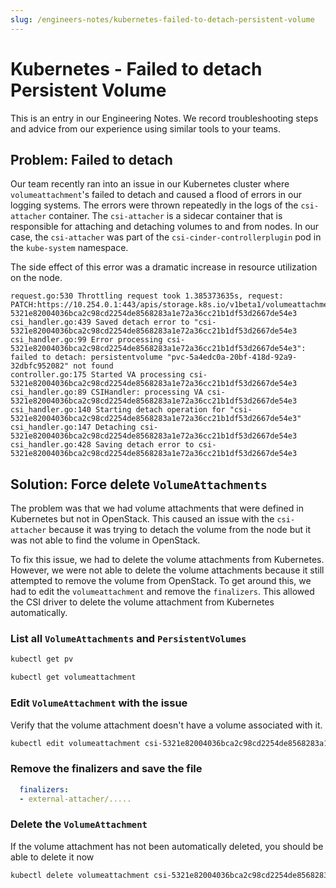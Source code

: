```yaml
---
slug: /engineers-notes/kubernetes-failed-to-detach-persistent-volume
---
```


# Kubernetes - Failed to detach Persistent Volume

This is an entry in our Engineering Notes. We record troubleshooting steps
and advice from our experience using similar tools to your teams.

## Problem: Failed to detach

Our team recently ran into an issue in our Kubernetes cluster where
`volumeattachment`'s failed to detach and caused a flood of errors in our
logging systems. The errors were thrown repeatedly in the logs of the `csi-attacher`
container. The `csi-attacher` is a sidecar container that is responsible
for attaching and detaching volumes to and from nodes. In our case,
the `csi-attacher` was part of the `csi-cinder-controllerplugin` pod in
the `kube-system` namespace.

The side effect of this error was a dramatic increase in resource utilization
on the node.

```text
request.go:530 Throttling request took 1.385373635s, request: PATCH:https://10.254.0.1:443/apis/storage.k8s.io/v1beta1/volumeattachments/csi-5321e82004036bca2c98cd2254de8568283a1e72a36cc21b1df53d2667de54e3
csi_handler.go:439 Saved detach error to "csi-5321e82004036bca2c98cd2254de8568283a1e72a36cc21b1df53d2667de54e3
csi_handler.go:99 Error processing csi-5321e82004036bca2c98cd2254de8568283a1e72a36cc21b1df53d2667de54e3": failed to detach: persistentvolume "pvc-5a4edc0a-20bf-418d-92a9-32dbfc952082" not found
controller.go:175 Started VA processing csi-5321e82004036bca2c98cd2254de8568283a1e72a36cc21b1df53d2667de54e3
csi_handler.go:89 CSIHandler: processing VA csi-5321e82004036bca2c98cd2254de8568283a1e72a36cc21b1df53d2667de54e3
csi_handler.go:140 Starting detach operation for "csi-5321e82004036bca2c98cd2254de8568283a1e72a36cc21b1df53d2667de54e3"
csi_handler.go:147 Detaching csi-5321e82004036bca2c98cd2254de8568283a1e72a36cc21b1df53d2667de54e3
csi_handler.go:428 Saving detach error to csi-5321e82004036bca2c98cd2254de8568283a1e72a36cc21b1df53d2667de54e3
```

## Solution: Force delete `VolumeAttachments`

The problem was that we had volume attachments that were defined in Kubernetes
but not in OpenStack. This caused an issue with the `csi-attacher` because it
was trying to detach the volume from the node but it was not able to find the
volume in OpenStack.

To fix this issue, we had to delete the volume attachments from Kubernetes. However,
we were not able to delete the volume attachments because it still attempted to
remove the volume from OpenStack. To get around this, we had to edit the
`volumeattachment` and remove the `finalizers`. This allowed the CSI driver to
delete the volume attachment from Kubernetes automatically.


### List all `VolumeAttachments` and `PersistentVolumes`

```bash
kubectl get pv
```

```bash
kubectl get volumeattachment
```

### Edit `VolumeAttachment` with the issue

Verify that the volume attachment doesn't have a volume associated with it.

```bash
kubectl edit volumeattachment csi-5321e82004036bca2c98cd2254de8568283a1e72a36cc21b1df53d2667de54e3
```

### Remove the finalizers and save the file

```yaml
  finalizers:
  - external-attacher/.....
```

### Delete the `VolumeAttachment`

If the volume attachment has not been automatically deleted, you should be
able to delete it now

```bash
kubectl delete volumeattachment csi-5321e82004036bca2c98cd2254de8568283a1e72a36cc21b1df53d2667de54e3
```
